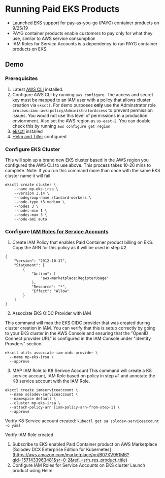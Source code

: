 # Running Paid EKS Products

- Launched EKS support for pay-as-you-go (PAYG) container products on 9/25/19
- PAYG container products enable customers to pay only for what they use, similar to AWS service consumption
- IAM Roles for Service Accounts is a dependency to run PAYG container products on EKS

## Demo

### Prerequisites

1. Latest [AWS CLI](https://aws.amazon.com/cli/) installed.
2. Configure AWS CLI by running `aws configure`. The access and secret key must be mapped to an IAM user with a policy that allows cluster creation via `eksctl`. For demo purposes **only** use the Adminstrator role `arn:aws:iam::aws:policy/AdministratorAccess` to prevent permission issues. You would not use this level of permissions in a production enviornment. Also set the AWS region as `us-east-2`. You can double check this by running `aws configure get region`
3. [eksctl](https://docs.aws.amazon.com/eks/latest/userguide/eksctl.html) installed
4. [Helm and Tiller](https://docs.aws.amazon.com/eks/latest/userguide/helm.html) configured 


### Configure EKS Cluster

This will spin up a brand new EKS cluster based in the AWS region you configured the AWS CLI to use above. This process takes 10-20 mins to complete. Note: If you run this command more than once with the same EKS cluster name it will fail.

```
eksctl create cluster \
	--name mp-eks-irsa \
	--version 1.14 \
	--nodegroup-name standard-workers \
	--node-type t3.medium \
	--nodes 3 \
	--nodes-min 1 \
	--nodes-max 3 \
	--node-ami auto
```

### Configure [IAM Roles for Service Accounts](https://docs.aws.amazon.com/eks/latest/userguide/iam-roles-for-service-accounts.html)

1. Create IAM Policy that enables Paid Container product billing on EKS. Copy the ARN for this policy as it will be used in step #2.

```
{
    "Version": "2012-10-17",
    "Statement": [
        {
            "Action": [
                "aws-marketplace:RegisterUsage"
            ],
            "Resource": "*",
            "Effect": "Allow"
        }
    ]
}
```

2. Associate EKS OIDC Provider with IAM

This command will map the EKS OIDC provider that was created during cluster creation in IAM. You can verify that this is setup correctly by going to your EKS cluster in the AWS Console and ensuring that the "OpenID Connect provider URL" is configured in the IAM Console under "Identity Provders" section. 

```
eksctl utils associate-iam-oidc-provider \
  --name mp-eks-irsa \
  --approve
```

3. MAP IAM Role to K8 Serivce Account 
This command will create a K8 service account, IAM Role based on policy in step #1 and annotate the K8 service account with the IAM Role. 

```
eksctl create iamserviceaccount \
  --name solodev-serviceaccount \
  --namespace default \
  --cluster mp-eks-irsa \
  --attach-policy-arn [iam-policy-arn-from-step-1] \
  --approve
```

Verify K8 Service account created: `kubectl get sa solodev-serviceaccount -o yaml`

Verify IAM Role created

1. Subscribe to EKS enabled Paid Container product on AWS Marketplace [Solodev DCX Enterprise Edition for Kubernetes] (https://aws.amazon.com/marketplace/pp/B07XV951M6?qid=1571433963481&sr=0-2&ref_=srh_res_product_title)
2. Configure IAM Roles for Service Accounts on EKS cluster 
Launch product using Helm
